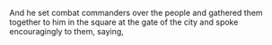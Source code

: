 And he set combat commanders over the people and gathered them together to him in the square at the gate of the city and spoke encouragingly to them, saying,

